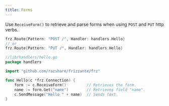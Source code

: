 ```yaml
---
title: Forms
---
```


Use `ReceiveForm()` to retrieve and parse forms
when using `POST` and `PUT` http verbs.

```go
frz.Route{Pattern: "POST /", Handler: handlers.Hello}
// or
frz.Route{Pattern: "PUT /", Handler: handlers.Hello}
```

```go
//lib/handlers/hello.go
package handlers

import "github.com/razshare/frizzante/frz"

func Hello(c *frz.Connection) {
    form := c.ReceiveForm()         // Retrieves the form.
    name := form.Get("name")        // Retrieves field "name".
    c.SendMessage("Hello " + name)  // Sends text.
}
```